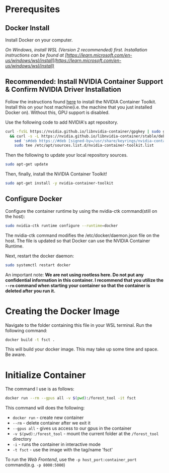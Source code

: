# Prerequsites

## Docker Install

Install Docker on your computer.

*On Windows, install WSL (Version 2 recommended) first. Installation instructions can be found at [https://learn.microsoft.com/en-us/windows/wsl/install](https://learn.microsoft.com/en-us/windows/wsl/install)*

## Recommended: Install NVIDIA Container Support & Confirm NVIDIA Driver Installation

Follow the instructions found [here](https://docs.nvidia.com/datacenter/cloud-native/container-toolkit/latest/install-guide.html#installing-the-nvidia-container-toolkit) to install the NVIDIA Container Toolkit. Install this on your host machine(i.e. the machine that you just installed Docker on). Without this, GPU support is disabled.

Use the following code to add NVIDIA's apt repository.

```bash
curl -fsSL https://nvidia.github.io/libnvidia-container/gpgkey | sudo gpg --dearmor -o /usr/share/keyrings/nvidia-container-toolkit-keyring.gpg \
  && curl -s -L https://nvidia.github.io/libnvidia-container/stable/deb/nvidia-container-toolkit.list | \
    sed 's#deb https://#deb [signed-by=/usr/share/keyrings/nvidia-container-toolkit-keyring.gpg] https://#g' | \
    sudo tee /etc/apt/sources.list.d/nvidia-container-toolkit.list
```

Then the following to update your local repository sources.

```bash
sudo apt-get update
```

Then, finally, install the NVIDIA Container Toolkit!

```bash
sudo apt-get install -y nvidia-container-toolkit
```

## Configure Docker

Configure the container runtime by using the nvidia-ctk command(still on the host):

```bash
sudo nvidia-ctk runtime configure --runtime=docker
```

The nvidia-ctk command modifies the /etc/docker/daemon.json file on the host. The file is updated so that Docker can use the NVIDIA Container Runtime.

Next, restart the docker daemon:

```bash
sudo systemctl restart docker
```
An important note: **We are not using rootless here. Do not put any confidential information in this container. I recommend that you utilize the `--rm` command when starting your container so that the container is deleted after you run it.**

# Creating the Docker Image

Navigate to the folder containing this file in your WSL terminal. Run the following command:

```bash
docker build -t fsct . 
```

This will build your docker image. This may take up some time and space. Be aware.

# Initialize Container

The command I use is as follows:
```bash
docker run --rm --gpus all -v $(pwd):/forest_tool -it fsct
```

This command will does the following:

- `docker run` - create new container
- `--rm` - delete container after we exit it
- `--gpus all` - gives us access to our gpus in the container
- `-v $(pwd):/forest_tool` - mount the current folder at the `/forest_tool` directory
- `-i` - runs the container in interactive mode
- `-t fsct` - use the image with the tag/name 'fsct'

To run the *Web Frontend*, use the `-p host_port:container_port` command(e.g. `-p 8000:5000`)